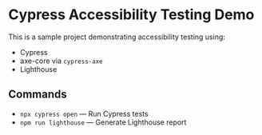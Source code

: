 # Cypress Accessibility Testing Demo

This is a sample project demonstrating accessibility testing using:

- Cypress
- axe-core via `cypress-axe`
- Lighthouse

## Commands

- `npx cypress open` — Run Cypress tests
- `npm run lighthouse` — Generate Lighthouse report
